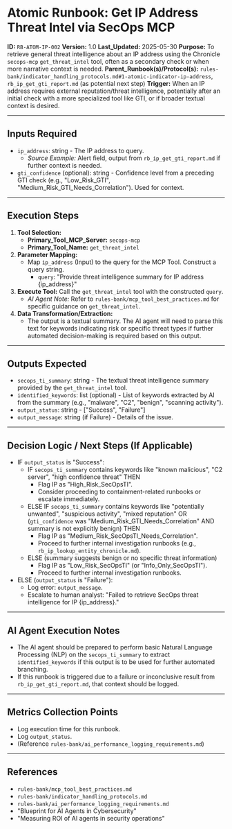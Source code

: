 # Atomic Runbook: Get IP Address Threat Intel via SecOps MCP

**ID:** `RB-ATOM-IP-002`
**Version:** 1.0
**Last_Updated:** 2025-05-30
**Purpose:** To retrieve general threat intelligence about an IP address using the Chronicle `secops-mcp` `get_threat_intel` tool, often as a secondary check or when more narrative context is needed.
**Parent_Runbook(s)/Protocol(s):** `rules-bank/indicator_handling_protocols.md#1-atomic-indicator-ip-address`, `rb_ip_get_gti_report.md` (as potential next step)
**Trigger:** When an IP address requires external reputation/threat intelligence, potentially after an initial check with a more specialized tool like GTI, or if broader textual context is desired.

---

## Inputs Required

-   `ip_address`: string - The IP address to query.
    -   *Source Example:* Alert field, output from `rb_ip_get_gti_report.md` if further context is needed.
-   `gti_confidence` (optional): string - Confidence level from a preceding GTI check (e.g., "Low_Risk_GTI", "Medium_Risk_GTI_Needs_Correlation"). Used for context.

---

## Execution Steps

1.  **Tool Selection:**
    -   **Primary_Tool_MCP_Server:** `secops-mcp`
    -   **Primary_Tool_Name:** `get_threat_intel`
2.  **Parameter Mapping:**
    -   Map `ip_address` (Input) to the query for the MCP Tool. Construct a query string.
        -   `query`: "Provide threat intelligence summary for IP address {ip_address}"
3.  **Execute Tool:** Call the `get_threat_intel` tool with the constructed `query`.
    -   *AI Agent Note:* Refer to `rules-bank/mcp_tool_best_practices.md` for specific guidance on `get_threat_intel`.
4.  **Data Transformation/Extraction:**
    -   The output is a textual summary. The AI agent will need to parse this text for keywords indicating risk or specific threat types if further automated decision-making is required based on this output.

---

## Outputs Expected

-   `secops_ti_summary`: string - The textual threat intelligence summary provided by the `get_threat_intel` tool.
-   `identified_keywords`: list (optional) - List of keywords extracted by AI from the summary (e.g., "malware", "C2", "benign", "scanning activity").
-   `output_status`: string - ["Success", "Failure"]
-   `output_message`: string (if Failure) - Details of the issue.

---

## Decision Logic / Next Steps (If Applicable)

-   IF `output_status` is "Success":
    -   IF `secops_ti_summary` contains keywords like "known malicious", "C2 server", "high confidence threat" THEN
        -   Flag IP as "High_Risk_SecOpsTI".
        -   Consider proceeding to containment-related runbooks or escalate immediately.
    -   ELSE IF `secops_ti_summary` contains keywords like "potentially unwanted", "suspicious activity", "mixed reputation" OR (`gti_confidence` was "Medium_Risk_GTI_Needs_Correlation" AND summary is not explicitly benign) THEN
        -   Flag IP as "Medium_Risk_SecOpsTI_Needs_Correlation".
        -   Proceed to further internal investigation runbooks (e.g., `rb_ip_lookup_entity_chronicle.md`).
    -   ELSE (summary suggests benign or no specific threat information)
        -   Flag IP as "Low_Risk_SecOpsTI" (or "Info_Only_SecOpsTI").
        -   Proceed to further internal investigation runbooks.
-   ELSE (`output_status` is "Failure"):
    -   Log error: `output_message`.
    -   Escalate to human analyst: "Failed to retrieve SecOps threat intelligence for IP {ip_address}."

---

## AI Agent Execution Notes

-   The AI agent should be prepared to perform basic Natural Language Processing (NLP) on the `secops_ti_summary` to extract `identified_keywords` if this output is to be used for further automated branching.
-   If this runbook is triggered due to a failure or inconclusive result from `rb_ip_get_gti_report.md`, that context should be logged.

---

## Metrics Collection Points

-   Log execution time for this runbook.
-   Log `output_status`.
-   (Reference `rules-bank/ai_performance_logging_requirements.md`)

---

## References

-   `rules-bank/mcp_tool_best_practices.md`
-   `rules-bank/indicator_handling_protocols.md`
-   `rules-bank/ai_performance_logging_requirements.md`
-   "Blueprint for AI Agents in Cybersecurity"
-   "Measuring ROI of AI agents in security operations"
